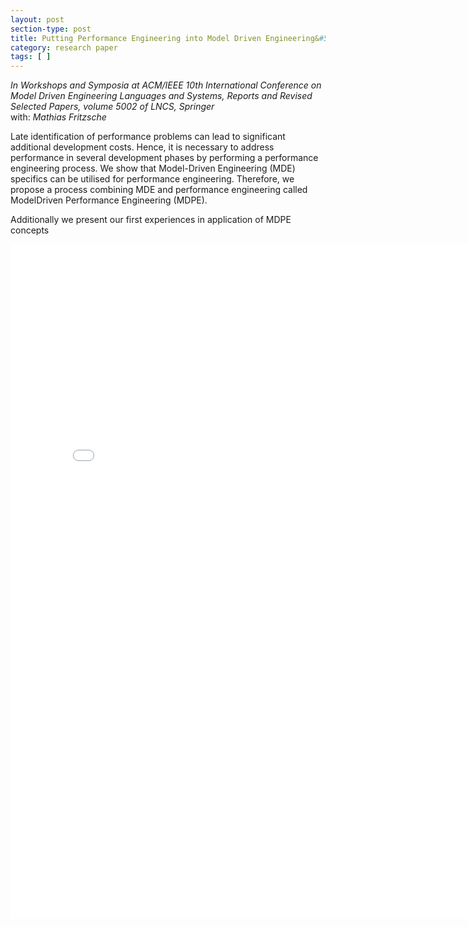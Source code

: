 ```yaml
---
layout: post
section-type: post
title: Putting Performance Engineering into Model Driven Engineering&#58; Model-Driven Performance Engineering
category: research paper
tags: [ ]
---
```

_In Workshops and Symposia at ACM/IEEE 10th International Conference on Model Driven Engineering Languages and Systems, Reports and Revised Selected Papers, volume 5002 of LNCS, Springer_
<br/>with: _Mathias Fritzsche_

Late identification of performance problems can lead to significant
additional development costs. Hence, it is necessary to address
performance in several development phases by performing a performance
engineering process. We show that Model-Driven Engineering (MDE)
specifics can be utilised for performance engineering. Therefore, we propose
a process combining MDE and performance engineering called ModelDriven
Performance Engineering (MDPE).

Additionally we present our first experiences in application of MDPE
concepts

<embed src="/publications/2007_MoDeVVa_MDPE.pdf" width="800" height="1080" type='application/pdf'/>
